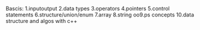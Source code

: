 Bascis:
1.inputoutput
2.data types
3.operators
4.pointers
5.control statements
6.structure/union/enum
7.array
8.string
oo9.ps concepts
10.data structure and algos with c++
